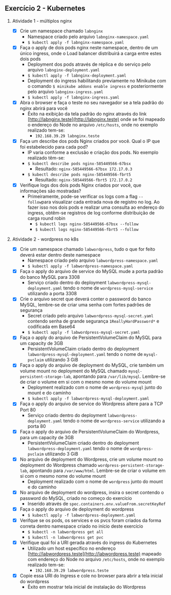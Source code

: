 ## Exercício 2 - Kubernetes
1. Atividade 1 - múltiplos nginx

	- [x] Crie um namespace chamado `labnginx`
		* Namespace criado pelo arquivo `labnginx-namespace.yaml`
		* `$ kubectl apply -f labnginx-namespace.yaml`
	- [x] Faça o apply de dois pods nginx neste namespace, dentro de um único ingress, onde o Load balancer distribuirá a carga entre estes dois pods
		*  Deployment dos pods através de réplica e do serviço pelo arquivo `labnginx-deployment.yaml`
		* `$ kubectl apply -f labnginx-deployment.yaml`
		*  Deployment do ingress habilitando previamente no Minikube com o comando `$ minikube addons enable ingress` e posteriormente pelo arquivo `labnginx-ingress.yaml`
		* `$ kubectl apply -f labnginx-ingress.yaml`
	- [x] Abra o browser e faça o teste no seu navegador se a tela padrão do nginx abrirá para você
		* Êxito na exibição da tela padrão do nginx através do link [http://labnginx.teste](http://labnginx.teste) onde se foi mapeado o endereço do Node no arquivo `/etc/hosts`, onde no exemplo realizado tem-se:
			* `192.168.39.29 labnginx.teste`
	- [x] Faça um describe dos pods Nginx criados por você. Qual o IP que foi estabelecido para cada pod?
		* IP varia conforme a exclusão e criação dos pods. No exemplo realizado têm-se:
		* `$ kubectl describe pods nginx-585449566-67bsx`
			* Resultado: `nginx-585449566-67bsx 172.17.0.3`
		* `$ kubectl describe pods nginx-585449566-fbrt5`
			* Resultado: `nginx-585449566-fbrt5 172.17.0.2`
	- [x] Verifique logs dos dois pods Nginx criados por você, que informações são mostradas?
		* Primeiramente, pode-se verificar os logs com a flag `--follow`para visualizar cada entrada nova de registro no log. Ao fazer isso nos dois pods e realizar uma consulta ao endereço do ingress, obtêm-se registros de log conforme distribuição de carga round robin
			* `$ kubectl logs nginx-585449566-67bsx --follow`
			* `$ kubectl logs nginx-585449566-fbrt5 --follow`

1. Atividade 2 - wordpress no k8s

	- [x] Crie um namespace chamado `labwordpress`, tudo o que for feito deverá estar dentro deste namespace
		* Namespace criado pelo arquivo `labwordpress-namespace.yaml`
		* `$ kubectl apply -f labwordpress-namespace.yaml`
	- [x] Faça o apply do arquivo de service do MySQL mude a porta padrão do banco MySQL para 3308
		* Serviço criado dentro do deployment `labwordpress-mysql-deployment.yaml` tendo o nome de `wordpress-mysql-service` utilizando a porta 3308
	- [x] Crie o arquivo secret que deverá conter o password do banco MySQL, lembre-se de criar uma senha com fortes padrões de segurança
		* Secret criado pelo arquivo `labwordpress-mysql-secret.yaml` contendo senha de grande segurança  `1ReallyHardPassword*` e codificada em Base64
		* `$ kubectl apply -f labwordpress-mysql-secret.yaml`
	- [x] Faça o apply do arquivo de PersistentVolumeClaim do MySQL para um capacity de 3GB
		* PersistentVolumeClaim criado dentro do deployment `labwordpress-mysql-deployment.yaml` tendo o nome de `mysql-pvclaim` utilizando 3 GiB
	- [x] Faça o apply do arquivo de deployment do MySQL, crie também um volume mount no deployment do MySQL chamado `mysql-persistent-storage-lab`, apontando para `/var/lib/mysql`. Lembre-se de criar o volume em si com o mesmo nome do volume mount
		* Deployment realizado com o nome de `wordpress-mysql` junto do mount e do caminho
		* `$ kubectl apply -f labwordpress-mysql-deployment.yaml`
	- [x] Faça o apply do arquivo de service do Wordpress altere para a TCP Port 80
		* Serviço criado dentro do deployment `labwordpress-deployment.yaml` tendo o nome de `wordpress-service` utilizando a porta 80
	- [x] Faça o apply do arquivo de PersistentVolumeClaim do Wordpress, para um capacity de 3GB
		* PersistentVolumeClaim criado dentro do deployment `labwordpress-deployment.yaml` tendo o nome de `wordpress-pvclaim` utilizando 3 GiB
	- [x] No arquivo de deployment do Wordpress, crie um volume mount no deployment do Wordpress chamado `wordpress-persistent-storage-lab`, apontando para `/var/www/html`. Lembre-se de criar o volume em si com o mesmo nome do volume mount
		* Deployment realizado com o nome de `wordpress` junto do mount e do caminho
	- [x] No arquivo de deployment do wordpress, insira o secret contendo o password do MySQL, criado no começo do exercício
		* Inserido através de `spec.containers.env.valueFrom.secretKeyRef`
	- [x] Faça o apply do arquivo de deployment do wordpress
		* `$ kubectl apply -f labwordpress-deployment.yaml`
	- [x] Verifque se os pods, os services e os pvcs foram criados da forma correta dentro namespace criado no início deste exercício
		* `$ kubectl -n labwordpress get all`
		* `$ kubectl -n labwordpress get pvc`
	- [x] Verifique qual foi a URI gerada através do ingress do Kubernetes
		* Utilizado um host específico no endereço [http://labwordpress.teste](http://labwordpress.teste) mapeado com endereço do Node no arquivo `/etc/hosts`, onde no exemplo realizado tem-se:
			* `192.168.39.29 labwordpress.teste`
	- [x] Copie essa URI do Ingress e cole no browser para abrir a tela inicial do wordpress
		* Ẽxito em mostrar tela inicial de instalação do Wordpress
